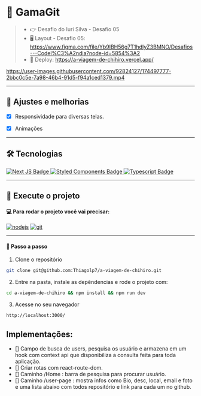 # 👻 GamaGit
> - 👉 Desafio do Iuri Silva - Desafio 05
> - 🖥️ Layout - Desafio 05: https://www.figma.com/file/Yb9IBH56g7T1hdIyZ3BMNO/Desafios---Codel%C3%A2ndia?node-id=5854%3A2
> - 🔗 Deploy: https://a-viagem-de-chihiro.vercel.app/



https://user-images.githubusercontent.com/92824127/174497777-2bbc0c5e-7a98-46b4-91d5-f94a1ced1379.mp4



---
## 📌 Ajustes e melhorias

- [x] Responsividade para diversas telas.
- [x] Animações


--- 
## :hammer_and_wrench: Tecnologias

<div align="left">
  <a href="https://nextjs.org/" target="_blank">
    <img src="https://img.shields.io/badge/Next-black?style=for-the-badge&logo=next.js&logoColor=white" alt="Next JS Badge"/>
  </a>
   <a href="https://styled-components.com/" target="_blank">
    <img src="https://img.shields.io/badge/styled--components-DB7093?style=for-the-badge&logo=styled-components&logoColor=white" alt="Styled Components Badge"/>
  </a>
   <a href="https://www.typescriptlang.org/" target="_blank">
    <img src="https://img.shields.io/badge/typescript-%23007ACC.svg?style=for-the-badge&logo=typescript&logoColor=white" alt="Typescript Badge"/>
  </a>
 
</div>


---
## :rocket: Execute o projeto

#### 💻 Para rodar o projeto você vai precisar:
<a href="https://nodejs.org/en/" target="_blank"><img src="https://img.shields.io/badge/Node-v16.13.2-brightgreen" alt="nodejs"></a>
<a href="https://git-scm.com/" target="_blank"><img src="https://img.shields.io/badge/Git-2.35.1%20-red" alt="git"></a> 

---
#### :compass: Passo a passo

1. Clone o repositório 
```bash
git clone git@github.com:Thiagolp7/a-viagem-de-chihiro.git
```

2. Entre na pasta, instale as depêndencias e rode o projeto com:
```bash
cd a-viagem-de-chihiro && npm install && npm run dev
```

3. Acesse no seu navegador 
```bash
http://localhost:3000/
```







## Implementações:

- [] Campo de busca de users, pesquisa os usuário e armazena em um hook com context api que disponibiliza a consulta feita para toda aplicação.
- [] Criar rotas com react-route-dom.
- [] Caminho /Home : barra de pesquisa para procurar usuário.
- [] Caminho /user-page : mostra infos como Bio, desc, local, email e foto e uma lista abaixo com todos repositório e link para cada um no github.
